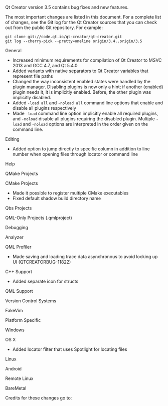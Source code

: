 Qt Creator version 3.5 contains bug fixes and new features.

The most important changes are listed in this document. For a complete
list of changes, see the Git log for the Qt Creator sources that
you can check out from the public Git repository. For example:

    git clone git://code.qt.io/qt-creator/qt-creator.git
    git log --cherry-pick --pretty=oneline origin/3.4..origin/3.5

General

* Increased minimum requirements for compilation of Qt Creator to
  MSVC 2013 and GCC 4.7, and Qt 5.4.0
* Added variants with native separators to Qt Creator variables that
  represent file paths
* Changed the way inconsistent enabled states were handled by the
  plugin manager. Disabling plugins is now only a hint; if another
  (enabled) plugin needs it, it is implicitly enabled. Before, the
  other plugin was implicitly disabled.
* Added `-load all` and `-noload all` command line options that
  enable and disable all plugins respectively
* Made `-load` command line option implicitly enable all required
  plugins, and `-noload` disable all plugins requiring the
  disabled plugin. Multiple `-load` and `-noload` options are
  interpreted in the order given on the command line.

Editing

* Added option to jump directly to specific column in addition to
  line number when opening files through locator or command line

Help

QMake Projects

CMake Projects

* Made it possible to register multiple CMake executables
* Fixed default shadow build directory name

Qbs Projects

QML-Only Projects (.qmlproject)

Debugging

Analyzer

QML Profiler

* Made saving and loading trace data asynchronous to avoid
  locking up UI (QTCREATORBUG-11822)

C++ Support

* Added separate icon for structs

QML Support

Version Control Systems

FakeVim

Platform Specific

Windows

OS X

* Added locator filter that uses Spotlight for locating files

Linux

Android

Remote Linux

BareMetal

Credits for these changes go to:
